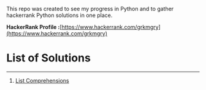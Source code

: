 This repo was created to see my progress in Python and to gather hackerrank Python solutions in one place.

**HackerRank Profile :**[https://www.hackerrank.com/grkmgry](https://www.hackerrank.com/grkmgry)

# List of Solutions 

***

1. [List Comprehensions](https://www.hackerrank.com/challenges/list-comprehensions/problem)

